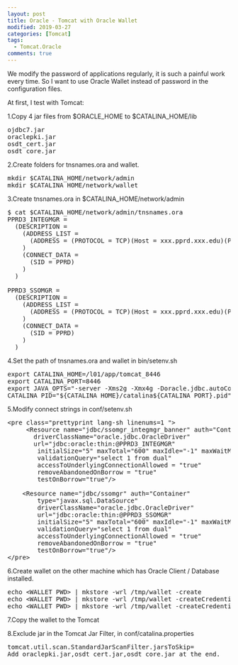 ```yaml
---
layout: post
title: Oracle - Tomcat with Oracle Wallet
modified: 2019-03-27
categories: [Tomcat]
tags: 
  - Tomcat.Oracle
comments: true
---
```


We modify the password of applications regularly, it is such a painful work every time. So I want to use Oracle Wallet instead of password in the configuration files.

At first, I test with Tomcat:

1.Copy 4 jar files from $ORACLE_HOME to $CATALINA_HOME/lib
<pre class="prettyprint lang-sql linenums=1 ">
ojdbc7.jar
oraclepki.jar
osdt_cert.jar
osdt_core.jar
</pre>

2.Create folders for tnsnames.ora and wallet.
<pre class="prettyprint lang-sql linenums=1 ">
mkdir $CATALINA_HOME/network/admin
mkdir $CATALINA_HOME/network/wallet
</pre>

3.Create tnsnames.ora in $CATALINA_HOME/network/admin
<pre class="prettyprint lang-sh linenums=1 ">
$ cat $CATALINA_HOME/network/admin/tnsnames.ora
PPRD3_INTEGMGR =
  (DESCRIPTION =
    (ADDRESS_LIST =
      (ADDRESS = (PROTOCOL = TCP)(Host = xxx.pprd.xxx.edu)(Port = 2336))
    )
    (CONNECT_DATA =
      (SID = PPRD)
    )
  )  

PPRD3_SSOMGR =
  (DESCRIPTION =
    (ADDRESS_LIST =
      (ADDRESS = (PROTOCOL = TCP)(Host = xxx.pprd.xxx.edu)(Port = 2336))
    )
    (CONNECT_DATA =
      (SID = PPRD)
    )
  )  
</pre>

4.Set the path of tnsnames.ora and wallet in bin/setenv.sh
<pre class="prettyprint lang-sh linenums=1 ">
export CATALINA_HOME=/l01/app/tomcat_8446
export CATALINA_PORT=8446
export JAVA_OPTS="-server -Xms2g -Xmx4g -Doracle.jdbc.autoCommitSpecCompliant=false -Dlog4j.configuration=config.properties -Doracle.net.tns_admin=${CATALINA_HOME}/network/admin -Doracle.net.wallet_location=${CATALINA_HOME}/network/wallet"
CATALINA_PID="${CATALINA_HOME}/catalina${CATALINA_PORT}.pid"
</pre>

5.Modify connect strings in conf/setenv.sh
<pre class="prettyprint lang-xml linenums=1 ">
&lt;pre class="prettyprint lang-sh linenums=1 "&gt;
     &lt;Resource name="jdbc/ssomgr_integmgr_banner" auth="Container" type="javax.sql.DataSource"
       driverClassName="oracle.jdbc.OracleDriver"
       url="jdbc:oracle:thin:@PPRD3_INTEGMGR"
        initialSize="5" maxTotal="600" maxIdle="-1" maxWaitMillis="30000"
        validationQuery="select 1 from dual"
        accessToUnderlyingConnectionAllowed = "true"
        removeAbandonedOnBorrow = "true"
        testOnBorrow="true"/&gt;

    &lt;Resource name="jdbc/ssomgr" auth="Container"
        type="javax.sql.DataSource"
        driverClassName="oracle.jdbc.OracleDriver"
        url="jdbc:oracle:thin:@PPRD3_SSOMGR"
        initialSize="5" maxTotal="600" maxIdle="-1" maxWaitMillis="30000"
        validationQuery="select 1 from dual" 
        accessToUnderlyingConnectionAllowed = "true"
        removeAbandonedOnBorrow = "true"
        testOnBorrow="true"/&gt;
&lt;/pre&gt;
</pre>

6.Create wallet on the other machine which has Oracle Client / Database installed.
<pre class="prettyprint lang-sh linenums=1 ">
echo &lt;WALLET PWD&gt; | mkstore -wrl /tmp/wallet -create
echo &lt;WALLET PWD&gt; | mkstore -wrl /tmp/wallet -createCredential PPRD3_INTEGMGR INTEGMGR &lt;DB USER PWD&gt;
echo &lt;WALLET PWD&gt; | mkstore -wrl /tmp/wallet -createCredential PPRD3_SSOMGR SSOMGR &lt;DB USER PWD&gt;
</pre>

7.Copy the wallet to the Tomcat

8.Exclude jar in the Tomcat Jar Filter, in conf/catalina.properties
<pre class="prettyprint lang-sql linenums=1 ">
tomcat.util.scan.StandardJarScanFilter.jarsToSkip=
Add oraclepki.jar,osdt_cert.jar,osdt_core.jar at the end.
</pre>


